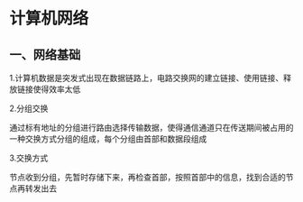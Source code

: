 # 计算机网络

## 一、网络基础

1.计算机数据是突发式出现在数据链路上，电路交换网的建立链接、使用链接、释放链接使得效率太低

2.分组交换

通过标有地址的分组进行路由选择传输数据，使得通信通道只在传送期间被占用的一种交换方式分组的组成，每个分组由首部和数据段组成

3.交换方式

节点收到分组，先暂时存储下来，再检查首部，按照首部中的信息，找到合适的节点再转发出去

